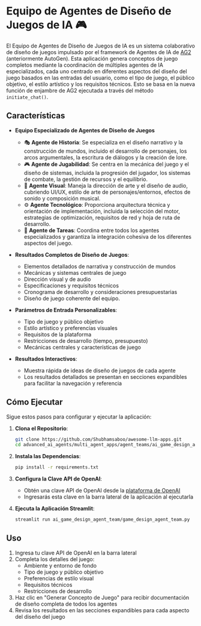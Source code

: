 # Equipo de Agentes de Diseño de Juegos de IA 🎮

El Equipo de Agentes de Diseño de Juegos de IA es un sistema colaborativo de diseño de juegos impulsado por el framework de Agentes de IA de [AG2](https://github.com/ag2ai/ag2?tab=readme-ov-file) (anteriormente AutoGen). Esta aplicación genera conceptos de juego completos mediante la coordinación de múltiples agentes de IA especializados, cada uno centrado en diferentes aspectos del diseño del juego basados en las entradas del usuario, como el tipo de juego, el público objetivo, el estilo artístico y los requisitos técnicos. Esto se basa en la nueva función de enjambre de AG2 ejecutada a través del método `initiate_chat()`.

## Características

- **Equipo Especializado de Agentes de Diseño de Juegos**
    - 🎭 **Agente de Historia**: Se especializa en el diseño narrativo y la construcción de mundos, incluido el desarrollo de personajes, los arcos argumentales, la escritura de diálogos y la creación de lore.
    - 🎮 **Agente de Jugabilidad**: Se centra en la mecánica del juego y el diseño de sistemas, incluida la progresión del jugador, los sistemas de combate, la gestión de recursos y el equilibrio.
    - 🎨 **Agente Visual**: Maneja la dirección de arte y el diseño de audio, cubriendo UI/UX, estilo de arte de personajes/entornos, efectos de sonido y composición musical.
    - ⚙️ **Agente Tecnológico**: Proporciona arquitectura técnica y orientación de implementación, incluida la selección del motor, estrategias de optimización, requisitos de red y hoja de ruta de desarrollo.
    - 🎯 **Agente de Tareas**: Coordina entre todos los agentes especializados y garantiza la integración cohesiva de los diferentes aspectos del juego.

- **Resultados Completos de Diseño de Juegos**:
  - Elementos detallados de narrativa y construcción de mundos
  - Mecánicas y sistemas centrales de juego
  - Dirección visual y de audio
  - Especificaciones y requisitos técnicos
  - Cronograma de desarrollo y consideraciones presupuestarias
  - Diseño de juego coherente del equipo.

- **Parámetros de Entrada Personalizables**:
  - Tipo de juego y público objetivo
  - Estilo artístico y preferencias visuales
  - Requisitos de la plataforma
  - Restricciones de desarrollo (tiempo, presupuesto)
  - Mecánicas centrales y características de juego

- **Resultados Interactivos**:
   - Muestra rápida de ideas de diseño de juegos de cada agente
   - Los resultados detallados se presentan en secciones expandibles para facilitar la navegación y referencia

## Cómo Ejecutar

Sigue estos pasos para configurar y ejecutar la aplicación:

1. **Clona el Repositorio**:
   ```bash
   git clone https://github.com/Shubhamsaboo/awesome-llm-apps.git
   cd advanced_ai_agents/multi_agent_apps/agent_teams/ai_game_design_agent_team
   ```

2. **Instala las Dependencias**:
   ```bash
   pip install -r requirements.txt
   ```

3. **Configura la Clave API de OpenAI**:
   - Obtén una clave API de OpenAI desde la [plataforma de OpenAI](https://platform.openai.com)
   - Ingresarás esta clave en la barra lateral de la aplicación al ejecutarla

4. **Ejecuta la Aplicación Streamlit**:
   ```bash
   streamlit run ai_game_design_agent_team/game_design_agent_team.py
   ```

## Uso

1. Ingresa tu clave API de OpenAI en la barra lateral
2. Completa los detalles del juego:
   - Ambiente y entorno de fondo
   - Tipo de juego y público objetivo
   - Preferencias de estilo visual
   - Requisitos técnicos
   - Restricciones de desarrollo
3. Haz clic en "Generar Concepto de Juego" para recibir documentación de diseño completa de todos los agentes
4. Revisa los resultados en las secciones expandibles para cada aspecto del diseño del juego
